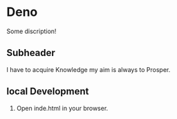 # Deno

Some discription!

## Subheader

I have to acquire Knowledge my aim is always to Prosper.

## local Development

1. Open inde.html in your browser.